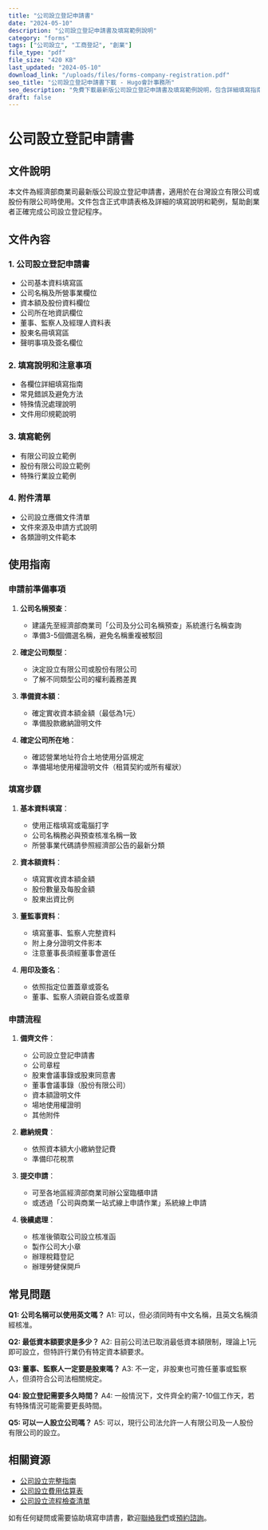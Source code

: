```yaml
---
title: "公司設立登記申請書"
date: "2024-05-10"
description: "公司設立登記申請書及填寫範例說明"
category: "forms"
tags: ["公司設立", "工商登記", "創業"]
file_type: "pdf"
file_size: "420 KB"
last_updated: "2024-05-10"
download_link: "/uploads/files/forms-company-registration.pdf"
seo_title: "公司設立登記申請書下載 - Hugo會計事務所"
seo_description: "免費下載最新版公司設立登記申請書及填寫範例說明，包含詳細填寫指南和常見問題解答。立即下載 https://hugo-accounting.com/downloads/forms/company-registration/"
draft: false
---
```


# 公司設立登記申請書

## 文件說明

本文件為經濟部商業司最新版公司設立登記申請書，適用於在台灣設立有限公司或股份有限公司時使用。文件包含正式申請表格及詳細的填寫說明和範例，幫助創業者正確完成公司設立登記程序。

## 文件內容

### 1. 公司設立登記申請書

- 公司基本資料填寫區
- 公司名稱及所營事業欄位
- 資本額及股份資料欄位
- 公司所在地資訊欄位
- 董事、監察人及經理人資料表
- 股東名冊填寫區
- 聲明事項及簽名欄位

### 2. 填寫說明和注意事項

- 各欄位詳細填寫指南
- 常見錯誤及避免方法
- 特殊情況處理說明
- 文件用印規範說明

### 3. 填寫範例

- 有限公司設立範例
- 股份有限公司設立範例
- 特殊行業設立範例

### 4. 附件清單

- 公司設立應備文件清單
- 文件來源及申請方式說明
- 各類證明文件範本

## 使用指南

### 申請前準備事項

1. **公司名稱預查**：
   - 建議先至經濟部商業司「公司及分公司名稱預查」系統進行名稱查詢
   - 準備3-5個備選名稱，避免名稱重複被駁回

2. **確定公司類型**：
   - 決定設立有限公司或股份有限公司
   - 了解不同類型公司的權利義務差異

3. **準備資本額**：
   - 確定實收資本額金額（最低為1元）
   - 準備股款繳納證明文件

4. **確定公司所在地**：
   - 確認營業地址符合土地使用分區規定
   - 準備場地使用權證明文件（租賃契約或所有權狀）

### 填寫步驟

1. **基本資料填寫**：
   - 使用正楷填寫或電腦打字
   - 公司名稱務必與預查核准名稱一致
   - 所營事業代碼請參照經濟部公告的最新分類

2. **資本額資料**：
   - 填寫實收資本額金額
   - 股份數量及每股金額
   - 股東出資比例

3. **董監事資料**：
   - 填寫董事、監察人完整資料
   - 附上身分證明文件影本
   - 注意董事長須經董事會選任

4. **用印及簽名**：
   - 依照指定位置蓋章或簽名
   - 董事、監察人須親自簽名或蓋章

### 申請流程

1. **備齊文件**：
   - 公司設立登記申請書
   - 公司章程
   - 股東會議事錄或股東同意書
   - 董事會議事錄（股份有限公司）
   - 資本額證明文件
   - 場地使用權證明
   - 其他附件

2. **繳納規費**：
   - 依照資本額大小繳納登記費
   - 準備印花稅票

3. **提交申請**：
   - 可至各地區經濟部商業司辦公室臨櫃申請
   - 或透過「公司與商業一站式線上申請作業」系統線上申請

4. **後續處理**：
   - 核准後領取公司設立核准函
   - 製作公司大小章
   - 辦理稅籍登記
   - 辦理勞健保開戶

## 常見問題

**Q1: 公司名稱可以使用英文嗎？**
A1: 可以，但必須同時有中文名稱，且英文名稱須經核准。

**Q2: 最低資本額要求是多少？**
A2: 目前公司法已取消最低資本額限制，理論上1元即可設立，但特許行業仍有特定資本額要求。

**Q3: 董事、監察人一定要是股東嗎？**
A3: 不一定，非股東也可擔任董事或監察人，但須符合公司法相關規定。

**Q4: 設立登記需要多久時間？**
A4: 一般情況下，文件齊全約需7-10個工作天，若有特殊情況可能需要更長時間。

**Q5: 可以一人設立公司嗎？**
A5: 可以，現行公司法允許一人有限公司及一人股份有限公司的設立。

## 相關資源

- [公司設立完整指南](/articles/startup-guide/company-setup-guide/)
- [公司設立費用估算表](/downloads/templates/company-setup-cost/)
- [公司設立流程檢查清單](/downloads/checklists/company-setup-checklist/)

如有任何疑問或需要協助填寫申請書，歡迎[聯絡我們](/contact/)或[預約諮詢](/appointment/)。